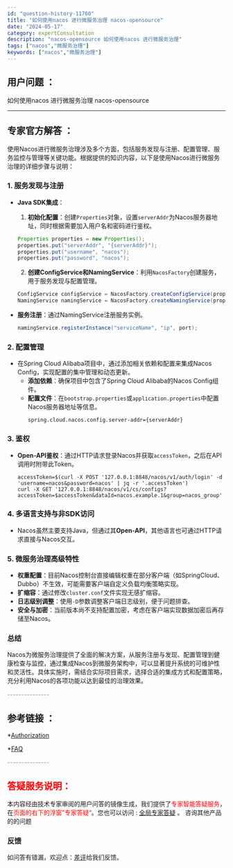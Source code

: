 ```yaml
---
id: "question-history-11760"
title: "如何使用nacos 进行微服务治理 nacos-opensource"
date: "2024-05-17"
category: expertConsultation
description: "nacos-opensource 如何使用nacos 进行微服务治理"
tags: ["nacos","微服务治理"]
keywords: ["nacos","微服务治理"]
---
```


## 用户问题 ： 
 如何使用nacos 进行微服务治理 nacos-opensource 

---------------
## 专家官方解答 ：

使用Nacos进行微服务治理涉及多个方面，包括服务发现与注册、配置管理、服务监控与管理等关键功能。根据提供的知识内容，以下是使用Nacos进行微服务治理的详细步骤与说明：

### 1. **服务发现与注册**

- **Java SDK集成**：
  1. **初始化配置**：创建`Properties`对象，设置`serverAddr`为Nacos服务器地址，同时根据需要加入用户名和密码进行鉴权。
    ```java
    Properties properties = new Properties();
    properties.put("serverAddr", "{serverAddr}");
    properties.put("username", "nacos");
    properties.put("password", "nacos");
    ```
  2. **创建ConfigService和NamingService**：利用`NacosFactory`创建服务，用于服务发现与配置管理。
    ```java
    ConfigService configService = NacosFactory.createConfigService(properties);
    NamingService namingService = NacosFactory.createNamingService(properties);
    ```

- **服务注册**：通过NamingService注册服务实例。
  ```java
  namingService.registerInstance("serviceName", "ip", port);
  ```

### 2. **配置管理**

- 在Spring Cloud Alibaba项目中，通过添加相关依赖和配置来集成Nacos Config，实现配置的集中管理和动态更新。
  - **添加依赖**：确保项目中包含了Spring Cloud Alibaba的Nacos Config组件。
  - **配置文件**：在`bootstrap.properties`或`application.properties`中配置Nacos服务器地址等信息。
    ```
    spring.cloud.nacos.config.server-addr={serverAddr}
    ```

### 3. **鉴权**

- **Open-API鉴权**：通过HTTP请求登录Nacos并获取`accessToken`，之后在API调用时附带此Token。
  ```shell
  accessToken=$(curl -X POST '127.0.0.1:8848/nacos/v1/auth/login' -d 'username=nacos&password=nacos' | jq -r '.accessToken')
  curl -X GET '127.0.0.1:8848/nacos/v1/cs/configs?accessToken=$accessToken&dataId=nacos.example.1&group=nacos_group'
  ```

### 4. **多语言支持与非SDK访问**

- Nacos虽然主要支持Java，但通过其**Open-API**，其他语言也可通过HTTP请求直接与Nacos交互。

### 5. **微服务治理高级特性**

- **权重配置**：目前Nacos控制台直接编辑权重在部分客户端（如SpringCloud、Dubbo）不生效，可能需要客户端自定义负载均衡策略实现。
- **扩缩容**：通过修改`cluster.conf`文件实现无感扩缩容。
- **日志级别调整**：使用`-D`参数调整客户端日志级别，便于问题排查。
- **安全与加密**：当前版本尚不支持配置加密，考虑在客户端实现数据加密后再存储至Nacos。

### 总结

Nacos为微服务治理提供了全面的解决方案，从服务注册与发现、配置管理到健康检查与监控，通过集成Nacos到微服务架构中，可以显著提升系统的可维护性和灵活性。具体实施时，需结合实际项目需求，选择合适的集成方式和配置策略，充分利用Nacos的各项功能以达到最佳的治理效果。


<font color="#949494">---------------</font> 


## 参考链接 ：

*[Authorization](https://nacos.io/docs/latest/guide/user/auth)
 
 *[FAQ](https://nacos.io/docs/latest/guide/user/faq)


 <font color="#949494">---------------</font> 
 


## <font color="#FF0000">答疑服务说明：</font> 

本内容经由技术专家审阅的用户问答的镜像生成，我们提供了<font color="#FF0000">专家智能答疑服务</font>，在<font color="#FF0000">页面的右下的浮窗”专家答疑“</font>。您也可以访问 : [全局专家答疑](https://opensource.alibaba.com/chatBot) 。 咨询其他产品的的问题

### 反馈
如问答有错漏，欢迎点：[差评](https://ai.nacos.io/user/feedbackByEnhancerGradePOJOID?enhancerGradePOJOId=13787)给我们反馈。

